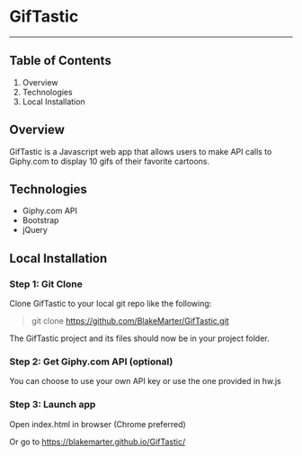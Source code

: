 # GifTastic
---
## Table of Contents 
1. Overview
2. Technologies
3. Local Installation


## Overview 
GifTastic is a Javascript web app that allows users to make API calls to Giphy.com to display 10 gifs of their favorite cartoons. 

## Technologies

 - Giphy.com API 
 - Bootstrap 
 - jQuery


## Local Installation

### Step 1: Git Clone

Clone GifTastic to your local git repo like the following:

> git clone https://github.com/BlakeMarter/GifTastic.git

The GifTastic project and its files should now be in your project folder.

### Step 2: Get Giphy.com API (optional)

You can choose to use your own API key or use the one provided in hw.js

### Step 3: Launch app 
Open index.html in browser (Chrome preferred)

Or go to https://blakemarter.github.io/GifTastic/
